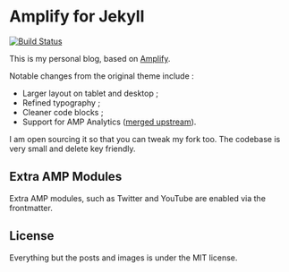 # Amplify for Jekyll

[![Build Status](https://travis-ci.org/PierreLvx/lavaux.lv.svg?branch=master)](https://travis-ci.org/PierreLvx/lavaux.lv)

This is my personal blog, based on [Amplify](https://github.com/ageitgey/amplify).

Notable changes from the original theme include :

- Larger layout on tablet and desktop ;
- Refined typography ;
- Cleaner code blocks ;
- Support for AMP Analytics ([merged upstream](https://github.com/ageitgey/amplify/pull/20)).

I am open sourcing it so that you can tweak my fork too. The codebase is very small and delete key friendly.

## Extra AMP Modules

Extra AMP modules, such as Twitter and YouTube are enabled via the frontmatter.

## License

Everything but the posts and images is under the MIT license.
